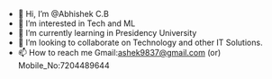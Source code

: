 - 👋 Hi, I’m @Abhishek C.B
- 👀 I’m interested in Tech and ML
- 🌱 I’m currently learning in Presidency University
- 💞️ I’m looking to collaborate on Technology and other IT Solutions.
- 📫 How to reach me Gmail:ashek9837@gmail.com (or) Mobile_No:7204489644

<!---
AshekCB/AshekCB is a ✨ special ✨ repository because its `README.md` (this file) appears on your GitHub profile.
You can click the Preview link to take a look at your changes.
--->
